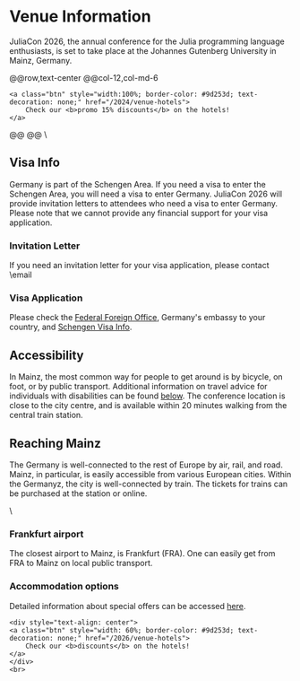 # Venue Information

JuliaCon 2026, the annual conference for the Julia programming language enthusiasts, is set to take place at the Johannes Gutenberg University in Mainz, Germany.

@@row,text-center
@@col-12,col-md-6
~~~
<a class="btn" style="width:100%; border-color: #9d253d; text-decoration: none;" href="/2024/venue-hotels">
    Check our <b>promo 15% discounts</b> on the hotels!
</a>
~~~
@@
@@
\\

## Visa Info

Germany is part of the Schengen Area. If you need a visa to enter the Schengen Area, you will need a visa to enter Germany. JuliaCon 2026 will provide invitation letters to attendees who need a visa to enter Germany. Please note that we cannot provide any financial support for your visa application.

### Invitation Letter

If you need an invitation letter for your visa application, please contact \email

### Visa Application

Please check the [Federal Foreign Office](https://www.auswaertiges-amt.de/en/visa-service/215870-215870), Germany's embassy to your country,
and [Schengen Visa Info](https://www.schengenvisainfo.com/).

## Accessibility

In Mainz, the most common way for people to get around is by bicycle, on foot, or by public transport. 
Additional information on travel advice for individuals with disabilities can be found [below](#travel-with-a-disability).
The conference location is close to the city centre, and is available within 20 minutes walking from the central train station.

## Reaching Mainz

The Germany is well-connected to the rest of Europe by air, rail, and road. Mainz, in particular, is easily accessible from various European cities. Within the Germanyz, the city is well-connected by train. The tickets for trains can be purchased at the station or online.

\\

### Frankfurt airport

The closest airport to Mainz, is Frankfurt (FRA). One can easily get from FRA to Mainz on local public transport.


### Accommodation options

Detailed information about special offers can be accessed [here](/2026/venue-hotels). 


<!-- Additionally, a range of alternative accommodations can be explored through reputable platforms such as [AirBnb](https://www.airbnb.com).  -->

~~~
<div style="text-align: center">
<a class="btn" style="width: 60%; border-color: #9d253d; text-decoration: none;" href="/2026/venue-hotels">
    Check our <b>discounts</b> on the hotels!
</a>
</div>
<br>
~~~

<!-- ## Commute in Eindhoven 

### Bike rental

Known for its extensive network of bike routes, the Netherlands offers a highly convenient mode of transportation within the city by bikes. Rent a bike and cycle from your hotel to the venue and the rest of the surroundings, starting from just € 9,50 per day! [Grab your bike here](https://velorent.nl/) and let the adventure begin! Alternatively, explore the official [NS bike rental](https://www.ns.nl/en/door-to-door/ov-fiets), seamlessly linked to the central station. In addition, consider other options such as [Go sharing](https://nl.go-sharing.com/en/) for added flexibility.


### Electric scooters rental

The city has various options for renting an electric scooter, such as [Go sharing](https://nl.go-sharing.com/en/) or [Ride Check](https://ridecheck.app/en).

### Travel with a disability

Dutch cities are committed to supporting passengers with physical disabilities, wheelchair users, as well as those with hearing and sight impairments. Notable features include removable bridges for wheelchairs, guidelines for the visually impaired, and plug-in sockets for hearing aids at ticket counters (just a heads up, the connecting cord is not provided; users need to get their own).

If you use a wheelchair, you're in for smooth travels across all public transportation in the Netherlands. Bus and trams stops are equipped with ramps, making them more accessible. To check the accessibility of specific stops, head to [haltescan.nl](https://www.mobiliteitslab.nl/haltescan/) (select Eindhoven under Wegbeheerder). In addition, free wheelchairs are available at Eindhoven Airport for those who have difficulties walking within the airport. 

The NS website provides [comprehensive information](https://www.ns.nl/en/travel-information/traveling-with-a-disability) in English about services and facilities catering to passengers with disabilities.

- [Travelling with a motor disability](https://www.ns.nl/en/travel-information/traveling-with-a-disability/motor-disability)
- [Travelling with a visual impairment](https://www.ns.nl/en/travel-information/traveling-with-a-disability/visual-disability)
- [Travelling with a hearing impairment](https://www.ns.nl/en/travel-information/traveling-with-a-disability/hearing-impairment)
- [NS travel assistance](https://www.ns.nl/en/travel-information/traveling-with-a-disability/ns-travel-assistance.html)
- [International travel with a disability](https://www.ns.nl/en/travel-information/traveling-with-a-disability/international-travel-with-a-disability.html)

## Tourism in Eindhoven

Eindhoven and its surroundings are awesome spots for exploring in the Netherlands. For various options, hop over to the official [tourist info page](https://www.thisiseindhoven.com/en). Also, Eindhoven is well-connected to big cities like Amsterdam, Utrecht, The Hague, Rotterdam, and others by train. Find the train schedule on the [official NS website](https://www.ns.nl/en).

## Activities

Also check out [possible activities](/2024/activities) in the Eindhoven region! 

## Relevant links 

- [Bus schedule](https://9292.nl/en)
- [Train schedule](https://www.ns.nl/en)
- [NS bike rentals](https://www.ns.nl/en/door-to-door/ov-fiets) -->
